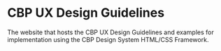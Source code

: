 # CBP UX Design Guidelines

The website that hosts the CBP UX Design Guidelines and examples for implementation using the CBP Design System HTML/CSS Framework.